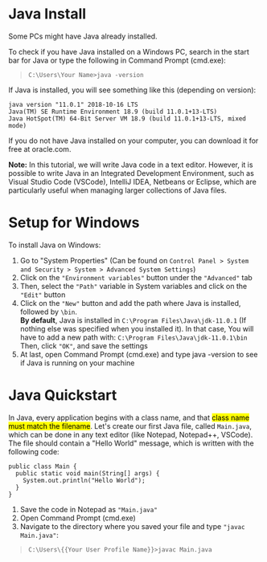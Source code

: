 # Java Install

Some PCs might have Java already installed.

To check if you have Java installed on a Windows PC, search in the start bar for Java or type the following in Command Prompt (cmd.exe):

> `C:\Users\Your Name>java -version`

If Java is installed, you will see something like this (depending on version):

```
java version "11.0.1" 2018-10-16 LTS
Java(TM) SE Runtime Environment 18.9 (build 11.0.1+13-LTS)
Java HotSpot(TM) 64-Bit Server VM 18.9 (build 11.0.1+13-LTS, mixed mode)
```

If you do not have Java installed on your computer, you can download it for free at oracle.com.

**Note:** In this tutorial, we will write Java code in a text editor. However, it is possible to write Java in an Integrated Development Environment, such as Visual Studio Code (VSCode), IntelliJ IDEA, Netbeans or Eclipse, which are particularly useful when managing larger collections of Java files.

# Setup for Windows

To install Java on Windows:

1. Go to "System Properties" (Can be found on `Control Panel > System and Security > System > Advanced System Settings`)
1. Click on the `"Environment variables"` button under the `"Advanced"` tab
1. Then, select the `"Path"` variable in System variables and click on the `"Edit"` button
1. Click on the `"New"` button and add the path where Java is installed, followed by `\bin`. <br> **By default**, Java is installed in `C:\Program Files\Java\jdk-11.0.1` (If nothing else was specified when you installed it). In that case, You will have to add a new path with: `C:\Program Files\Java\jdk-11.0.1\bin`
   Then, click `"OK"`, and save the settings
1. At last, open Command Prompt (cmd.exe) and type java -version to see if Java is running on your machine

# Java Quickstart

In Java, every application begins with a class name, and that <mark>class name must match the filename</mark>.
Let's create our first Java file, called `Main.java`, which can be done in any text editor
(like Notepad, Notepad++, VSCode).
The file should contain a "Hello World" message, which is written with the
following code:
```
public class Main {
  public static void main(String[] args) {
    System.out.println("Hello World");
  }
}
```
1. Save the code in Notepad as `"Main.java"` 
1. Open Command Prompt (cmd.exe)
1. Navigate to the directory where you saved your file and type `"javac Main.java"`: 
>`C:\Users\{{Your User Profile Name}}>javac Main.java`